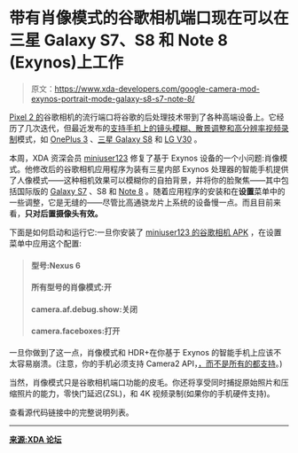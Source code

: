 # 带有肖像模式的谷歌相机端口现在可以在三星 Galaxy S7、S8 和 Note 8 (Exynos)上工作

> 原文：<https://www.xda-developers.com/google-camera-mod-exynos-portrait-mode-galaxy-s8-s7-note-8/>

[Pixel 2 的](https://www.xda-developers.com/edge-sense-plus-updated-support-google-pixel-2-active-edge/)谷歌相机的流行端口将谷歌的后处理技术带到了各种高端设备上。它经历了几次迭代，但最近发布的[支持手机上的镜头模糊、散景调整和高分辨率视频录制](https://www.xda-developers.com/pixel-2-google-camera-port-essential-phone/)模式，如 [OnePlus 3](https://www.xda-developers.com/oneplus-3-oxygenos-501-play-protect-factory-mode/) 、[三星 Galaxy S8](https://www.xda-developers.com/samsung-galaxy-note-8-deep-discharge-protection/) 和 [LG V30](https://www.xda-developers.com/lg-v30-raspberry-rose-ces-2018/) 。

本周，XDA 资深会员 [miniuser123](https://forum.xda-developers.com/member.php?u=4798833) 修复了基于 Exynos 设备的一个小问题:肖像模式。他修改后的谷歌相机应用程序为装有三星内部 Exynos 处理器的智能手机提供了人像模式——这种相机效果可以模糊你的自拍背景，并将你的脸聚焦——其中包括国际版的 [Galaxy S7](https://www.xda-developers.com/t-mobile-galaxy-note-8-s7-update/) 、S8 和 [Note 8](https://www.xda-developers.com/samsung-galaxy-note-8-deep-discharge-protection/) 。随着应用程序的安装和在**设置**菜单中的一些调整，它是无缝的——尽管比高通骁龙片上系统的设备慢一点。而且目前来看，**只对后置摄像头有效。**

下面是如何启动和运行它:一旦你安装了 [miniuser123 的谷歌相机 APK](https://drive.google.com/file/d/1zaYbOcWcpkFoIkBuDbyiizKh1hCHBELw/view) ，在设置菜单中应用这个配置:

> #### 型号:Nexus 6
> 
> #### 所有型号的肖像模式:开
> 
> #### camera.af.debug.show:关闭
> 
> #### camera.faceboxes:打开

一旦你做到了这一点，肖像模式和 HDR+在你基于 Exynos 的智能手机上应该不太容易崩溃。(注意，你的手机必须支持 Camera2 API，[，而不是所有的都支持](https://www.xda-developers.com/camera2api-magisk-module-enables/)。)

当然，肖像模式只是谷歌相机端口功能的皮毛。你还将享受同时捕捉原始照片和压缩照片的能力，零快门延迟(ZSL)，和 4K 视频录制(如果你的手机硬件支持)。

查看源代码链接中的完整说明列表。

* * *

[**来源:XDA 论坛**](https://forum.xda-developers.com/showpost.php?p=75118407&postcount=252)